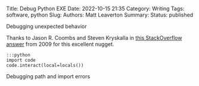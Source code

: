 Title: Debug Python EXE
Date: 2022-10-15 21:35
Category: Writing
Tags: software, python
Slug:
Authors: Matt Leaverton
Summary:
Status: published


Debugging unexpected behavior

Thanks to Jason R. Coombs and Steven Kryskalla in [this StackOverflow answer](https://stackoverflow.com/a/1396386) from
2009 for this excellent nugget.

    :::python
    import code
    code.interact(local=locals())

Debugging path and import errors


